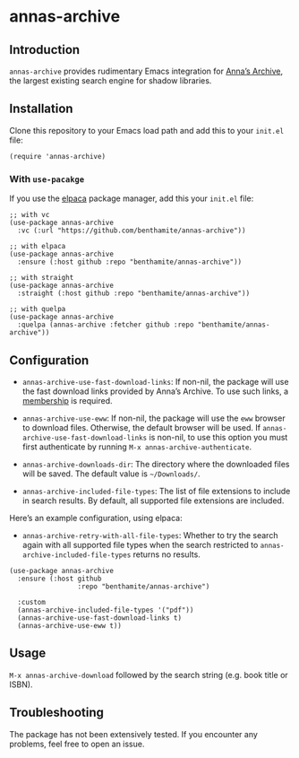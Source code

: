 # annas-archive

## Introduction

`annas-archive` provides rudimentary Emacs integration for [Anna’s Archive](https://annas-archive.org/), the largest existing search engine for shadow libraries.

## Installation

Clone this repository to your Emacs load path and add this to your `init.el` file:

```emacs-lisp
(require 'annas-archive)
```

### With `use-pacakge`

If you use the [elpaca](https://github.com/progfolio/elpaca) package manager, add this your `init.el` file:

```emacs-lisp
;; with vc
(use-package annas-archive
  :vc (:url "https://github.com/benthamite/annas-archive"))

;; with elpaca
(use-package annas-archive
  :ensure (:host github :repo "benthamite/annas-archive"))

;; with straight
(use-package annas-archive
  :straight (:host github :repo "benthamite/annas-archive"))

;; with quelpa
(use-package annas-archive
  :quelpa (annas-archive :fetcher github :repo "benthamite/annas-archive"))
```

## Configuration

- `annas-archive-use-fast-download-links`: If non-nil, the package will use the fast download links provided by Anna’s Archive. To use such links, a [membership](https://annas-archive.org/donate) is required.

- `annas-archive-use-eww`: If non-nil, the package will use the `eww` browser to download files. Otherwise, the default browser will be used. If `annas-archive-use-fast-download-links` is non-nil, to use this option you must first authenticate by running `M-x annas-archive-authenticate`.

- `annas-archive-downloads-dir`: The directory where the downloaded files will be saved. The default value is `~/Downloads/`.

- `annas-archive-included-file-types`: The list of file extensions to include in search results. By default, all supported file extensions are included.

Here’s an example configuration, using elpaca:
- `annas-archive-retry-with-all-file-types`: Whether to try the search again with all supported file types when the search restricted to `annas-archive-included-file-types` returns no results.


```emacs-lisp
(use-package annas-archive
  :ensure (:host github
                 :repo "benthamite/annas-archive")
  
  :custom
  (annas-archive-included-file-types '("pdf"))
  (annas-archive-use-fast-download-links t)
  (annas-archive-use-eww t))
```

## Usage

`M-x annas-archive-download` followed by the search string (e.g. book title or ISBN).

## Troubleshooting

The package has not been extensively tested. If you encounter any problems, feel free to open an issue.
